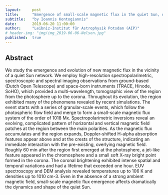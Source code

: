 ```yaml
---
layout:     post
title:      "Emergence of small-scale magnetic flux in the quiet Sun, observed from the photosphere to the corona"
subtitle:   "by Ioannis Kontogiannis"
date:       2019-06-20 11:00:00
author:     "Leibniz-Institut für Astrophysik Potsdam (AIP)"
# header-img: "img/img_2019-06-06-Nelson.jpg"
published:  true
---
```


## Abstract
We study the emergence and evolution of new magnetic flux in the vicinity of a quiet Sun network. We employ high-resolution spectropolarimetric, spectroscopic and spectral imaging observations from ground-based (Dutch Open Telescope) and space-born instruments (TRACE, Hinode, SoHO), which provided a multi-wavelength, tomographic view of the region from the photosphere up to the corona. Throughout its evolution, the region exhibited many of the phenomena revealed by recent simulations. The event starts with a series of granular-scale events, which follow the photospheric flow field and merge to form a small-scale magnetic flux system of the order of 1018 Mx. Spectropolarimetric inversions reveal an evolving, complicated pattern of horizontal and vertical magnetic field patches at the region between the main polarities. As the magnetic flux accumulates and the region expands, Doppler-shifted H-alpha absorption features appear above and at the crests of the structure, indicating an immediate interaction with the pre-existing, overlying magnetic field. Roughly 60 min after the region first emerged at the photosphere, a jet-like feature appeared in the chromosphere and a small soft X-ray bright point formed in the corona. The coronal brightening exhibited intense spatial and temporal variations and had a lifetime that exceeded one hour. EUV spectroscopy and DEM analysis revealed temperatures up to 106 K and densities up to 1010 cm-3. Even in the absence of a strong ambient magnetic field, small-scale magnetic flux emergence affects dramatically the dynamics and shape of the quiet Sun.
